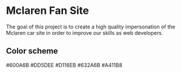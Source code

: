 # Mclaren Fan Site

The goal of this project is to create a high quality impersonation of the Mclaren car site in order to improve our skills as web developers.

## Color scheme

\#600A6B \#DD5DEE \#D116EB \#632A6B \#A411B8
